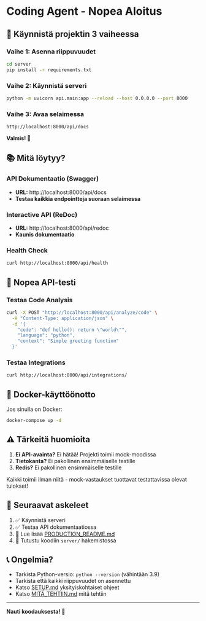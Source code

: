 # Coding Agent - Nopea Aloitus

## 🚀 Käynnistä projektin 3 vaiheessa

### Vaihe 1: Asenna riippuvuudet

```bash
cd server
pip install -r requirements.txt
```

### Vaihe 2: Käynnistä serveri

```bash
python -m uvicorn api.main:app --reload --host 0.0.0.0 --port 8000
```

### Vaihe 3: Avaa selaimessa

```
http://localhost:8000/api/docs
```

**Valmis! 🎉**

## 📚 Mitä löytyy?

### API Dokumentaatio (Swagger)
- **URL:** http://localhost:8000/api/docs
- **Testaa kaikkia endpointteja suoraan selaimessa**

### Interactive API (ReDoc)
- **URL:** http://localhost:8000/api/redoc
- **Kaunis dokumentaatio**

### Health Check
```bash
curl http://localhost:8000/api/health
```

## 🧪 Nopea API-testi

### Testaa Code Analysis

```bash
curl -X POST "http://localhost:8000/api/analyze/code" \
  -H "Content-Type: application/json" \
  -d '{
    "code": "def hello(): return \"world\"",
    "language": "python",
    "context": "Simple greeting function"
  }'
```

### Testaa Integrations

```bash
curl http://localhost:8000/api/integrations/
```

## 🐳 Docker-käyttöönotto

Jos sinulla on Docker:

```bash
docker-compose up -d
```

## ⚠️ Tärkeitä huomioita

1. **Ei API-avainta?** Ei hätää! Projekti toimii mock-moodissa
2. **Tietokanta?** Ei pakollinen ensimmäiselle testille
3. **Redis?** Ei pakollinen ensimmäiselle testille

Kaikki toimii ilman niitä - mock-vastaukset tuottavat testattavissa olevat tulokset!

## 🎯 Seuraavat askeleet

1. ✅ Käynnistä serveri
2. ✅ Testaa API dokumentaatiossa
3. 📖 Lue lisää [PRODUCTION_README.md](PRODUCTION_README.md)
4. 🔧 Tutustu koodiin `server/` hakemistossa

## 📞 Ongelmia?

- Tarkista Python-versio: `python --version` (vähintään 3.9)
- Tarkista että kaikki riippuvuudet on asennettu
- Katso [SETUP.md](SETUP.md) yksityiskohtaiset ohjeet
- Katso [MITÄ_TEHTIIN.md](MITÄ_TEHTIIN.md) mitä tehtiin

---

**Nauti koodauksesta! 🚀**

